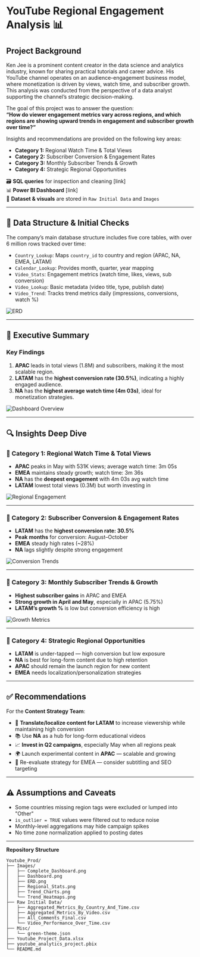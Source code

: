 
# YouTube Regional Engagement Analysis 📊

## Project Background

Ken Jee is a prominent content creator in the data science and analytics industry, known for sharing practical tutorials and career advice. His YouTube channel operates on an audience-engagement business model, where monetization is driven by views, watch time, and subscriber growth. This analysis was conducted from the perspective of a data analyst supporting the channel’s strategic decision-making.

The goal of this project was to answer the question:  
**“How do viewer engagement metrics vary across regions, and which regions are showing upward trends in engagement and subscriber growth over time?”**

Insights and recommendations are provided on the following key areas:

- **Category 1:** Regional Watch Time & Total Views
- **Category 2:** Subscriber Conversion & Engagement Rates
- **Category 3:** Monthly Subscriber Trends & Growth
- **Category 4:** Strategic Regional Opportunities

🗃️ **SQL queries** for inspection and cleaning [link]  
📊 **Power BI Dashboard** [link]  
📁 **Dataset & visuals** are stored in `Raw Initial Data` and `Images`

---

## 📁 Data Structure & Initial Checks

The company’s main database structure includes five core tables, with over 6 million rows tracked over time:

- `Country_Lookup`: Maps `country_id` to country and region (APAC, NA, EMEA, LATAM)
- `Calendar_Lookup`: Provides month, quarter, year mapping
- `Video_Stats`: Engagement metrics (watch time, likes, views, sub conversion)
- `Video_Lookup`: Basic metadata (video title, type, publish date)
- `Video_Trend`: Tracks trend metrics daily (impressions, conversions, watch %)

![ERD](Images/ERD.png)

---

## 🚀 Executive Summary

### Key Findings

1. **APAC** leads in total views (1.8M) and subscribers, making it the most scalable region.
2. **LATAM** has the **highest conversion rate (30.5%)**, indicating a highly engaged audience.
3. **NA** has the **highest average watch time (4m 03s)**, ideal for monetization strategies.

![Dashboard Overview](Images/Complete_Dashboard.png)

---

## 🔍 Insights Deep Dive

### 📌 Category 1: Regional Watch Time & Total Views

- **APAC** peaks in May with 531K views; average watch time: 3m 05s
- **EMEA** maintains steady growth; watch time: 3m 36s
- **NA** has the **deepest engagement** with 4m 03s avg watch time
- **LATAM** lowest total views (0.3M) but worth investing in

![Regional Engagement](Images/Regional_Stats.png)

---

### 📌 Category 2: Subscriber Conversion & Engagement Rates

- **LATAM** has the **highest conversion rate: 30.5%**
- **Peak months** for conversion: August–October
- **EMEA** steady high rates (~28%)
- **NA** lags slightly despite strong engagement

![Conversion Trends](Images/Trend_Charts.png)

---

### 📌 Category 3: Monthly Subscriber Trends & Growth

- **Highest subscriber gains** in APAC and EMEA
- **Strong growth in April and May**, especially in APAC (5.75%)
- **LATAM’s growth %** is low but conversion efficiency is high

![Growth Metrics](Images/Trend_Heatmaps.png)

---

### 📌 Category 4: Strategic Regional Opportunities

- **LATAM** is under-tapped — high conversion but low exposure
- **NA** is best for long-form content due to high retention
- **APAC** should remain the launch region for new content
- **EMEA** needs localization/personalization strategies

---

## ✅ Recommendations

For the **Content Strategy Team**:

- 🎯 **Translate/localize content for LATAM** to increase viewership while maintaining high conversion
- 📚 Use **NA** as a hub for long-form educational videos
- 📈 **Invest in Q2 campaigns**, especially May when all regions peak
- 🌍 Launch experimental content in **APAC** — scalable and growing
- 🔄 Re-evaluate strategy for EMEA — consider subtitling and SEO targeting

---

## ⚠️ Assumptions and Caveats

- Some countries missing region tags were excluded or lumped into "Other"
- `is_outlier = TRUE` values were filtered out to reduce noise
- Monthly-level aggregations may hide campaign spikes
- No time zone normalization applied to posting dates

---

**Repository Structure**

```
Youtube_Prod/
├── Images/
│   ├── Complete_Dashboard.png
│   ├── Dashboard.png
│   ├── ERD.png
│   ├── Regional_Stats.png
│   ├── Trend_Charts.png
│   └── Trend_Heatmaps.png
├── Raw Initial Data/
│   ├── Aggregated_Metrics_By_Country_And_Time.csv
│   ├── Aggregated_Metrics_By_Video.csv
│   ├── All_Comments_Final.csv
│   └── Video_Performance_Over_Time.csv
├── Misc/
│   └── green-theme.json
├── Youtube_Project_Data.xlsx
├── youtube_analytics_project.pbix
└── README.md
```
